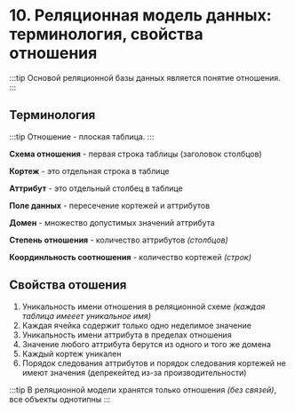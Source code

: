 # 10. Реляционная модель данных: терминология, свойства отношения

:::tip
Основой реляционной базы данных является понятие отношения.
:::

## Терминология

:::tip
Отношение - плоская таблица.
:::

**Схема отношения** - первая строка таблицы (заголовок столбцов)

**Кортеж** - это отдельная строка в таблице

**Аттрибут** - это отдельный столбец в таблице

**Поле данных** - пересечение кортежей и аттрибутов

**Домен** - множество допустимых значений аттрибута

**Степень отношения** - количество аттрибутов _(столбцов)_

**Координльность соотношения** - количество кортежей _(строк)_

## Свойства отошения

1. Уникальность имени отношения в реляционной схеме _(каждая таблица имееет уникальное имя)_
2. Каждая ячейка содержит только одно неделимое значение
3. Уникальность имени аттрибута в пределах отношения
4. Значение любого аттрибута берутся из одного и того же домена
5. Каждый кортеж уникален
6. Порядок следования аттрибутов и порядок следования кортежей не имеют значения (депрекейтед из-за производительности)

:::tip
В реляционной модели хранятся только отношения _(без связей)_, все объекты однотипны
:::
